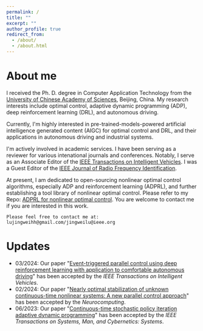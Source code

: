 ```yaml
---
permalink: /
title: ""
excerpt: ""
author_profile: true
redirect_from: 
  - /about/
  - /about.html
---
```


About me
======
I received the Ph. D. degree in Computer Application Technology from the [University of Chinese Academy of Sciences](https://english.ucas.ac.cn/), Beijing, China.
My research interests include optimal control, adaptive dynamic programming (ADP), deep reinforcement learning (DRL), and autonomous driving.

Currently, I'm highly interested in pre-trained-models-powered artificial intelligence generated content (AIGC) for optimal control and DRL, and their applications in autonomous driving and industrial systems.

I'm actively involved in academic services. I have been serving as a reviewer for various intenational journals and conferences.
Notably, I serve as an Associate Editor of the [IEEE Transactions on Intelligent Vehicles](https://ieeexplore.ieee.org/xpl/RecentIssue.jsp?punumber=7274857). I was a Guest Editor of the [IEEE Journal of Radio Frequency Identification](https://ieeexplore.ieee.org/xpl/RecentIssue.jsp?punumber=7433271).

At present, I am dedicated to open-sourcing nonlinear optimal control algorithms, especially ADP and reinforcement learning (ADPRL), and further establishing a tool library of nonlinear optimal control. Please refer to my Repo: [ADPRL for nonlinear optimal control](https://github.com/lujingweihh/Adaptive-dynamic-programming-algorithms).
You are welcome to contact me if you are interested in this work.

`Please feel free to contact me at: lujingweihh@gmail.com/jingweilu@ieee.org`

Updates
======
- 03/2024: Our paper "[Event-triggered parallel control using deep reinforcement learning with application to comfortable autonomous driving](https://ieeexplore.ieee.org/document/10458397)" has been accepted by the *IEEE Transactions on Intelligent Vehicles*.
- 02/2024: Our paper "[Nearly optimal stabilization of unknown continuous-time nonlinear systems: A new parallel control approach](https://www.sciencedirect.com/science/article/abs/pii/S0925231224001929)" has been accepted by the *Neurocomputing*.
- 06/2023: Our paper "[Continuous-time stochastic policy iteration adaptive dynamic programming](https://ieeexplore.ieee.org/abstract/document/10168821)" has been accepted by the *IEEE Transactions on Systems, Man, and Cybernetics: Systems*.





